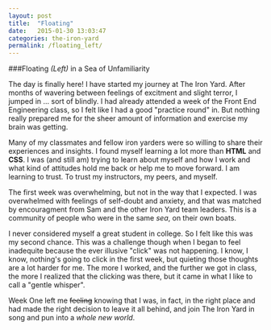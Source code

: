 ```yaml
---
layout: post
title:  "Floating"
date:   2015-01-30 13:03:47
categories: the-iron-yard
permalink: /floating_left/
---
```


###Floating _(Left)_ in a Sea of Unfamiliarity

The day is finally here! I have started my journey at The Iron Yard. After months of wavering between feelings of excitment and slight terror, I jumped in ... sort of blindly. I had already attended a week of the Front End Engineering class, so I felt like I had a good "practice round" in. But nothing really prepared me for the sheer amount of information and exercise my brain was getting. 

Many of my classmates and fellow iron yarders were so willing to share their experiences and insights. I found myself learning a lot more than **HTML** and **CSS**. I was (and still am) trying to learn about myself and how I work and what kind of attitudes hold me back or help me to move forward.  I am learning to trust. To trust my instructors, my peers, and myself. 

The first week was overwhelming, but not in the way that I expected. I was overwhelmed with feelings of self-doubt and anxiety, and that was matched by encouragment from Sam and the other Iron Yard team leaders. This is a community of people who were in the same _sea_, on their own boats. 

I never considered myself a great student in college. So I felt like this was my second chance. This was a challenge though when I began to feel inadequite because the ever illusive "click" was not happening. I know, I know, nothing's going to click in the first week, but quieting those thoughts are a lot harder for me. The more I worked, and the further we got in class, the more I realized that the clicking was there, but it came in what I like to call a "gentle whisper".

Week One left me <strike>feeling</strike> knowing that I was, in fact, in the right place and had made the right decision to leave it all behind, and join The Iron Yard in song and pun into a _whole new world_.
